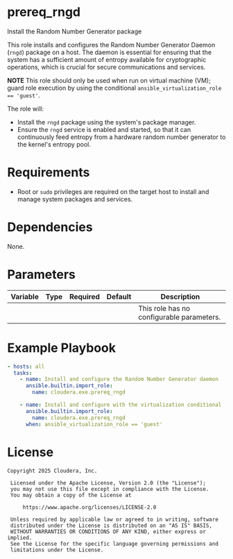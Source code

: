 # prereq_rngd

Install the Random Number Generator package

This role installs and configures the Random Number Generator Daemon (`rngd`) package on a host. The daemon is essential for ensuring that the system has a sufficient amount of entropy available for cryptographic operations, which is crucial for secure communications and services.

**NOTE** This role should only be used when run on virtual machine (VM); guard role execution by using the conditional `ansible_virtualization_role == 'guest'`.

The role will:
- Install the `rngd` package using the system's package manager.
- Ensure the `rngd` service is enabled and started, so that it can continuously feed entropy from a hardware random number generator to the kernel's entropy pool.

# Requirements

- Root or `sudo` privileges are required on the target host to install and manage system packages and services.

# Dependencies

None.

# Parameters

| Variable | Type | Required | Default | Description |
| --- | --- | --- | --- | --- |
| | | | | This role has no configurable parameters. |

# Example Playbook

```yaml
- hosts: all
  tasks:
    - name: Install and configure the Random Number Generator daemon
      ansible.builtin.import_role:
        name: cloudera.exe.prereq_rngd

    - name: Install and configure with the virtualization conditional
      ansible.builtin.import_role:
        name: cloudera.exe.prereq_rngd
      when: ansible_virtualization_role == 'guest'
```

# License

```
Copyright 2025 Cloudera, Inc.

 Licensed under the Apache License, Version 2.0 (the "License");
 you may not use this file except in compliance with the License.
 You may obtain a copy of the License at

     https://www.apache.org/licenses/LICENSE-2.0

 Unless required by applicable law or agreed to in writing, software
 distributed under the License is distributed on an "AS IS" BASIS,
 WITHOUT WARRANTIES OR CONDITIONS OF ANY KIND, either express or implied.
 See the License for the specific language governing permissions and
 limitations under the License.
```
